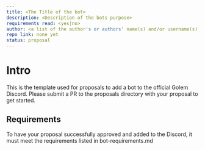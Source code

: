```yaml
---
title: <The Title of the bot>
description: <Description of the bots purpose>
requirements read: <yes|no>
author: <a list of the author's or authors' name(s) and/or username(s), or name(s) and email(s), e.g. (use with the parentheses or triangular brackets): FirstName LastName (@GitHubUsername), FirstName LastName <foo@bar.com>, FirstName (@GitHubUsername) and GitHubUsername (@GitHubUsername)>
repo link: none yet
status: proposal
---
```


# Intro

This is the template used for proposals to add a bot to the official Golem Discord. Please submit a PR to the proposals directory with your proposal to get started.

## Requirements

To have your proposal successfully approved and added to the Discord, it must meet the requirements listed in bot-requirements.md
